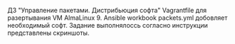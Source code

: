 ДЗ "Управление пакетами. Дистрибьюция софта"
 Vagrantfile для разертывания VM AlmaLinux 9.
 Ansible workbook packets.yml добовляет необходимый софт. Задание выполнялоссь согласно инструкции представлены скриншоты.
